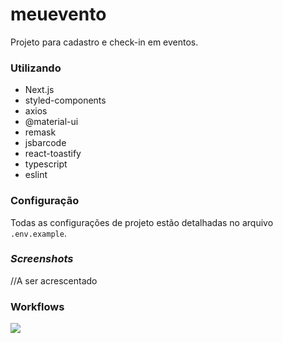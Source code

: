 # meuevento

Projeto para cadastro e check-in em eventos.

### Utilizando

- Next.js
- styled-components
- axios
- @material-ui
- remask
- jsbarcode
- react-toastify
- typescript
- eslint

### Configuração

Todas as configurações de projeto estão detalhadas no arquivo `.env.example`.

### _Screenshots_

//A ser acrescentado

### Workflows

<p><img src="https://github.com/werlleyg/meuevento/workflows/Yarn%20Workflow/badge.svg"/></p>
